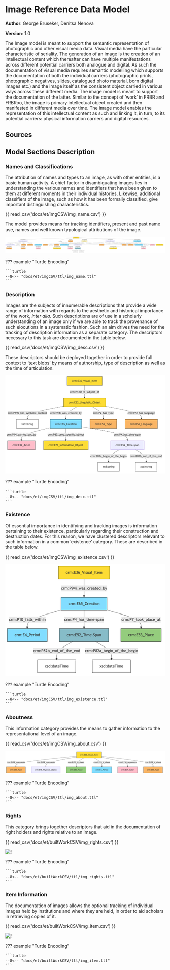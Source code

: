 # Image Reference Data Model

**Author**: George Bruseker, Denitsa Nenova  

**Version**: 1.0

The Image model is meant to support the semantic representation of photographic and other visual media data. Visual media have the particular characteristic of seriality. The generation of an image is the creation of an intellectual content which thereafter can have multiple manifestations across different potential carriers both analogue and digital. As such the documentation of visual media requires semantic modelling which supports the documentation of both the individual carriers (photographic prints, photographic negatives, slides, catalogued photo material, born digital images etc.) and the image itself as the consistent object carried in various ways across these different media. The image model is meant to support the documentation of the latter. Similar to the concept of ‘work’ in FRBR and FRBRoo, the image is primary intellectual object created and then manifested in different media over time. The image model enables the representation of this intellectual content as such and linking it, in turn, to its potential carriers: physical information carriers and digital resources.


## Sources



## Model Sections Description





### Names and Classifications

The attribution of names and types to an image, as with other entities, is a basic human activity. A chief factor in disambiguating images lies in understanding the various names and identifiers that have been given to them at different moments in their individual histories. Likewise, additional classifiers of the image, such as how it has been formally classified, give important distinguishing characteristics.

{{ read_csv('docs/et/imgCSV/img_name.csv') }}

The model provides means for tracking identifiers, present and past name use, names and well known typological attributions of the image.

![!](imgCSV/ttl/mmd/png/img_name.png)


??? example "Turtle Encoding"

    ```turtle
    --8<-- "docs/et/imgCSV/ttl/img_name.ttl"
    ```


### Description

Images are the subjects of innumerable descriptions that provide a wide range of information with regards to the aesthetic and historical importance of the work, *inter alia*. Such descriptions are of use in a scholarly understanding of an image only if we are able to track the provenance of such elocutions in a systematic fashion. Such an aim drives the need for the tracking of description information as a separate category. The descriptors necessary to this task are documented in the table below.

{{ read_csv('docs/et/imgCSV/img_desc.csv') }}


These descriptors should be deployed together in order to provide full context to ‘text blobs’ by means of authorship, type of description as well as the time of articulation.


![!](imgCSV/ttl/mmd/png/img_desc.png)


??? example "Turtle Encoding"

    ```turtle
    --8<-- "docs/et/imgCSV/ttl/img_desc.ttl"
    ```



### Existence

Of essential importance in identifying and tracking images is information pertaining to their existence, particularly regarding their construction and destruction dates. For this reason, we have clustered descriptors relevant to such information in a common ‘existence’ category. These are described in the table below.

 
{{ read_csv('docs/et/imgCSV/img_existence.csv') }}


![!](imgCSV/ttl/mmd/png/img_existence.png)


??? example "Turtle Encoding"

    ```turtle
    --8<-- "docs/et/imgCSV/ttl/img_existence.ttl"
    ```



### Aboutness

This information category provides the means to gather information to the representational level of an image.


{{ read_csv('docs/et/imgCSV/img_about.csv') }}


![!](imgCSV/ttl/mmd/png/img_about.png)


??? example "Turtle Encoding"

    ```turtle
    --8<-- "docs/et/imgCSV/ttl/img_about.ttl"
    ```



### Rights

This category brings together descriptors that aid in the documentation of right holders and rights relative to an image.

{{ read_csv('docs/et/builtWorkCSV/img_rights.csv') }}

![!](builtWorkCSV/ttl/mmd/png/img_rights.png)


??? example "Turtle Encoding"

    ```turtle
    --8<-- "docs/et/builtWorkCSV/ttl/img_rights.ttl"
    ```


### Item Information

The documentation of images allows the optional tracking of individual images held by institutions and where they are held, in order to aid scholars in retrieving copies of it.

{{ read_csv('docs/et/builtWorkCSV/img_item.csv') }}

![!](builtWorkCSV/ttl/mmd/png/img_item.png)


??? example "Turtle Encoding"

    ```turtle
    --8<-- "docs/et/builtWorkCSV/ttl/img_item.ttl"
    ```



